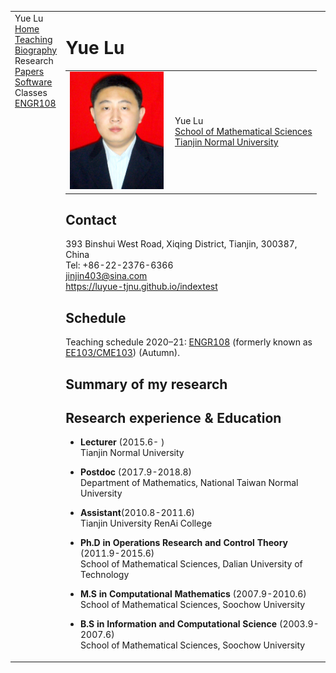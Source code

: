 <head>
<BASE href="Yue Lu" />  
<meta name="generator" content="jemdoc, see http://jemdoc.jaboc.net/" />
<meta http-equiv="Content-Type" content="text/html;charset=utf-8" />
<link rel="stylesheet" href="jemdoc.css" type="text/css" />
<link rel="stylesheet" href="boyd.css" type="text/css" />
</head>
<body>
<table summary="Table for page layout." id="tlayout">
<tr valign="top">
<td id="layout-menu">
<div class="menu-category">Yue Lu</div>
<div class="menu-item"><a href="indextest.html" class="current">Home</a></div>
<div class="menu-item"><a href="teaching.html">Teaching</a></div>
<div class="menu-item"><a href="bio.html">Biography</a></div>
<div class="menu-category">Research</div>
<div class="menu-item"><a href="papers.html">Papers</a></div>
<div class="menu-item"><a href="software.html">Software</a></div>
<div class="menu-category">Classes</div>
<div class="menu-item"><a href="http://stanford.edu/class/engr108/">ENGR108</a></div>
</td>
<td id="layout-content">
<div id="toptitle">
<h1>Yue Lu</h1>
</div>
<table class="imgtable"><tr><td>
<img src="zhengjianzhao.jpg" alt="150px" width="150px" />&nbsp;</td>
<td align="left"><p>Yue Lu<br />
<a href="http://sxkx.tjnu.edu.cn/">School of Mathematical Sciences</a><br />
<a href="http://www.tjnu.edu.cn/">Tianjin Normal University</a></p>
</td></tr></table>
<h2>Contact</h2>
<p>393 Binshui West Road, Xiqing District, Tianjin, 300387, China<br />
Tel: +86-22-2376-6366<br />
<a href="mailto:jinjin403@sina.com">jinjin403@sina.com</a><br />
<a href="https://luyue-tjnu.github.io/index2">https://luyue-tjnu.github.io/indextest</a></p>
<h2>Schedule</h2>
<p>Teaching schedule 2020&ndash;21:
<a href="https://stanford.edu/class/engr108/">ENGR108</a> (formerly known as 
<a href="https://ee103.stanford.edu">EE103/CME103</a>) 
(Autumn).<br />
<h2>Summary of my research</h2>
<p> </p>
<h2>Research experience &amp; Education</h2>
<ul>
<li><p><b>Lecturer</b> (2015.6-  )<br />
Tianjin Normal University</p>
</li>
<li><p><b>Postdoc</b> (2017.9-2018.8)<br />
Department of Mathematics, National Taiwan Normal University</p>
</li>
<li><p><b>Assistant</b>(2010.8-2011.6)<br />
Tianjin University RenAi College</p>
</li>
<li><p><b>Ph.D in Operations Research and Control Theory</b> (2011.9-2015.6)<br />
School of Mathematical Sciences, Dalian University of Technology</p>
</li>
<li><p><b>M.S in Computational Mathematics</b> (2007.9-2010.6)<br />
School of Mathematical Sciences, Soochow University</p>
</li>
<li><p><b>B.S in Information and Computational Science</b> (2003.9-2007.6)<br />
School of Mathematical Sciences, Soochow University</p>
</li>
</ul>
<div id="footer">
<div id="footer-text">
</div>
</div>
  
  
